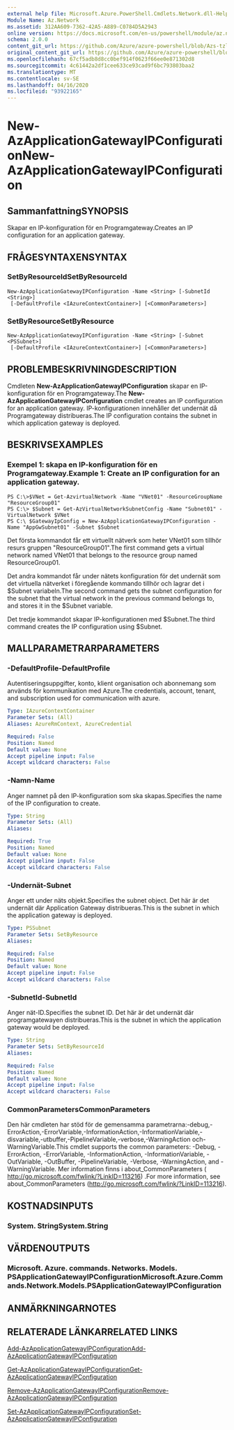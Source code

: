 ```yaml
---
external help file: Microsoft.Azure.PowerShell.Cmdlets.Network.dll-Help.xml
Module Name: Az.Network
ms.assetid: 312AA609-7362-42A5-A889-C0784D5A2943
online version: https://docs.microsoft.com/en-us/powershell/module/az.network/new-azapplicationgatewayipconfiguration
schema: 2.0.0
content_git_url: https://github.com/Azure/azure-powershell/blob/Azs-tzl/src/Network/Network/help/New-AzApplicationGatewayIPConfiguration.md
original_content_git_url: https://github.com/Azure/azure-powershell/blob/Azs-tzl/src/Network/Network/help/New-AzApplicationGatewayIPConfiguration.md
ms.openlocfilehash: 67cf5adb8d8cc0bef914f0623f66ee0e871302d8
ms.sourcegitcommit: 4c61442a2df1cee633ce93cad9f6bc793803baa2
ms.translationtype: MT
ms.contentlocale: sv-SE
ms.lasthandoff: 04/16/2020
ms.locfileid: "93922165"
---
```

# <span data-ttu-id="71c6c-101">New-AzApplicationGatewayIPConfiguration</span><span class="sxs-lookup"><span data-stu-id="71c6c-101">New-AzApplicationGatewayIPConfiguration</span></span>

## <span data-ttu-id="71c6c-102">Sammanfattning</span><span class="sxs-lookup"><span data-stu-id="71c6c-102">SYNOPSIS</span></span>
<span data-ttu-id="71c6c-103">Skapar en IP-konfiguration för en Programgateway.</span><span class="sxs-lookup"><span data-stu-id="71c6c-103">Creates an IP configuration for an application gateway.</span></span>

## <span data-ttu-id="71c6c-104">FRÅGESYNTAXEN</span><span class="sxs-lookup"><span data-stu-id="71c6c-104">SYNTAX</span></span>

### <span data-ttu-id="71c6c-105">SetByResourceId</span><span class="sxs-lookup"><span data-stu-id="71c6c-105">SetByResourceId</span></span>
```
New-AzApplicationGatewayIPConfiguration -Name <String> [-SubnetId <String>]
 [-DefaultProfile <IAzureContextContainer>] [<CommonParameters>]
```

### <span data-ttu-id="71c6c-106">SetByResource</span><span class="sxs-lookup"><span data-stu-id="71c6c-106">SetByResource</span></span>
```
New-AzApplicationGatewayIPConfiguration -Name <String> [-Subnet <PSSubnet>]
 [-DefaultProfile <IAzureContextContainer>] [<CommonParameters>]
```

## <span data-ttu-id="71c6c-107">PROBLEMBESKRIVNING</span><span class="sxs-lookup"><span data-stu-id="71c6c-107">DESCRIPTION</span></span>
<span data-ttu-id="71c6c-108">Cmdleten **New-AzApplicationGatewayIPConfiguration** skapar en IP-konfiguration för en Programgateway.</span><span class="sxs-lookup"><span data-stu-id="71c6c-108">The **New-AzApplicationGatewayIPConfiguration** cmdlet creates an IP configuration for an application gateway.</span></span>
<span data-ttu-id="71c6c-109">IP-konfigurationen innehåller det undernät då Programgateway distribueras.</span><span class="sxs-lookup"><span data-stu-id="71c6c-109">The IP configuration contains the subnet in which application gateway is deployed.</span></span>

## <span data-ttu-id="71c6c-110">BESKRIVS</span><span class="sxs-lookup"><span data-stu-id="71c6c-110">EXAMPLES</span></span>

### <span data-ttu-id="71c6c-111">Exempel 1: skapa en IP-konfiguration för en Programgateway.</span><span class="sxs-lookup"><span data-stu-id="71c6c-111">Example 1: Create an IP configuration for an application gateway.</span></span>
```
PS C:\>$VNet = Get-AzvirtualNetwork -Name "VNet01" -ResourceGroupName "ResourceGroup01"
PS C:\> $Subnet = Get-AzVirtualNetworkSubnetConfig -Name "Subnet01" -VirtualNetwork $VNet 
PS C:\ $GatewayIpConfig = New-AzApplicationGatewayIPConfiguration -Name "AppGwSubnet01" -Subnet $Subnet
```

<span data-ttu-id="71c6c-112">Det första kommandot får ett virtuellt nätverk som heter VNet01 som tillhör resurs gruppen "ResourceGroup01".</span><span class="sxs-lookup"><span data-stu-id="71c6c-112">The first command gets a virtual network named VNet01 that belongs to the resource group named ResourceGroup01.</span></span>

<span data-ttu-id="71c6c-113">Det andra kommandot får under nätets konfiguration för det undernät som det virtuella nätverket i föregående kommando tillhör och lagrar det i $Subnet variabeln.</span><span class="sxs-lookup"><span data-stu-id="71c6c-113">The second command gets the subnet configuration for the subnet that the virtual network in the previous command belongs to, and stores it in the $Subnet variable.</span></span>

<span data-ttu-id="71c6c-114">Det tredje kommandot skapar IP-konfigurationen med $Subnet.</span><span class="sxs-lookup"><span data-stu-id="71c6c-114">The third command creates the IP configuration using $Subnet.</span></span>

## <span data-ttu-id="71c6c-115">MALLPARAMETRAR</span><span class="sxs-lookup"><span data-stu-id="71c6c-115">PARAMETERS</span></span>

### <span data-ttu-id="71c6c-116">-DefaultProfile</span><span class="sxs-lookup"><span data-stu-id="71c6c-116">-DefaultProfile</span></span>
<span data-ttu-id="71c6c-117">Autentiseringsuppgifter, konto, klient organisation och abonnemang som används för kommunikation med Azure.</span><span class="sxs-lookup"><span data-stu-id="71c6c-117">The credentials, account, tenant, and subscription used for communication with azure.</span></span>

```yaml
Type: IAzureContextContainer
Parameter Sets: (All)
Aliases: AzureRmContext, AzureCredential

Required: False
Position: Named
Default value: None
Accept pipeline input: False
Accept wildcard characters: False
```

### <span data-ttu-id="71c6c-118">-Namn</span><span class="sxs-lookup"><span data-stu-id="71c6c-118">-Name</span></span>
<span data-ttu-id="71c6c-119">Anger namnet på den IP-konfiguration som ska skapas.</span><span class="sxs-lookup"><span data-stu-id="71c6c-119">Specifies the name of the IP configuration to create.</span></span>

```yaml
Type: String
Parameter Sets: (All)
Aliases: 

Required: True
Position: Named
Default value: None
Accept pipeline input: False
Accept wildcard characters: False
```

### <span data-ttu-id="71c6c-120">-Undernät</span><span class="sxs-lookup"><span data-stu-id="71c6c-120">-Subnet</span></span>
<span data-ttu-id="71c6c-121">Anger ett under näts objekt.</span><span class="sxs-lookup"><span data-stu-id="71c6c-121">Specifies the subnet object.</span></span>
<span data-ttu-id="71c6c-122">Det här är det undernät där Application Gateway distribueras.</span><span class="sxs-lookup"><span data-stu-id="71c6c-122">This is the subnet in which the application gateway is deployed.</span></span>

```yaml
Type: PSSubnet
Parameter Sets: SetByResource
Aliases: 

Required: False
Position: Named
Default value: None
Accept pipeline input: False
Accept wildcard characters: False
```

### <span data-ttu-id="71c6c-123">-SubnetId</span><span class="sxs-lookup"><span data-stu-id="71c6c-123">-SubnetId</span></span>
<span data-ttu-id="71c6c-124">Anger nät-ID.</span><span class="sxs-lookup"><span data-stu-id="71c6c-124">Specifies the subnet ID.</span></span>
<span data-ttu-id="71c6c-125">Det här är det undernät där programgatewayen distribueras.</span><span class="sxs-lookup"><span data-stu-id="71c6c-125">This is the subnet in which the application gateway would be deployed.</span></span>

```yaml
Type: String
Parameter Sets: SetByResourceId
Aliases: 

Required: False
Position: Named
Default value: None
Accept pipeline input: False
Accept wildcard characters: False
```

### <span data-ttu-id="71c6c-126">CommonParameters</span><span class="sxs-lookup"><span data-stu-id="71c6c-126">CommonParameters</span></span>
<span data-ttu-id="71c6c-127">Den här cmdleten har stöd för de gemensamma parametrarna:-debug,-ErrorAction,-ErrorVariable,-InformationAction,-InformationVariable,-disvariable,-utbuffer,-PipelineVariable,-verbose,-WarningAction och-WarningVariable.</span><span class="sxs-lookup"><span data-stu-id="71c6c-127">This cmdlet supports the common parameters: -Debug, -ErrorAction, -ErrorVariable, -InformationAction, -InformationVariable, -OutVariable, -OutBuffer, -PipelineVariable, -Verbose, -WarningAction, and -WarningVariable.</span></span> <span data-ttu-id="71c6c-128">Mer information finns i about_CommonParameters ( http://go.microsoft.com/fwlink/?LinkID=113216) .</span><span class="sxs-lookup"><span data-stu-id="71c6c-128">For more information, see about_CommonParameters (http://go.microsoft.com/fwlink/?LinkID=113216).</span></span>

## <span data-ttu-id="71c6c-129">KOSTNADS</span><span class="sxs-lookup"><span data-stu-id="71c6c-129">INPUTS</span></span>

### <span data-ttu-id="71c6c-130">System. String</span><span class="sxs-lookup"><span data-stu-id="71c6c-130">System.String</span></span>

## <span data-ttu-id="71c6c-131">VÄRDEN</span><span class="sxs-lookup"><span data-stu-id="71c6c-131">OUTPUTS</span></span>

### <span data-ttu-id="71c6c-132">Microsoft. Azure. commands. Networks. Models. PSApplicationGatewayIPConfiguration</span><span class="sxs-lookup"><span data-stu-id="71c6c-132">Microsoft.Azure.Commands.Network.Models.PSApplicationGatewayIPConfiguration</span></span>

## <span data-ttu-id="71c6c-133">ANMÄRKNINGAR</span><span class="sxs-lookup"><span data-stu-id="71c6c-133">NOTES</span></span>

## <span data-ttu-id="71c6c-134">RELATERADE LÄNKAR</span><span class="sxs-lookup"><span data-stu-id="71c6c-134">RELATED LINKS</span></span>

[<span data-ttu-id="71c6c-135">Add-AzApplicationGatewayIPConfiguration</span><span class="sxs-lookup"><span data-stu-id="71c6c-135">Add-AzApplicationGatewayIPConfiguration</span></span>](./Add-AzApplicationGatewayIPConfiguration.md)

[<span data-ttu-id="71c6c-136">Get-AzApplicationGatewayIPConfiguration</span><span class="sxs-lookup"><span data-stu-id="71c6c-136">Get-AzApplicationGatewayIPConfiguration</span></span>](./Get-AzApplicationGatewayIPConfiguration.md)

[<span data-ttu-id="71c6c-137">Remove-AzApplicationGatewayIPConfiguration</span><span class="sxs-lookup"><span data-stu-id="71c6c-137">Remove-AzApplicationGatewayIPConfiguration</span></span>](./Remove-AzApplicationGatewayIPConfiguration.md)

[<span data-ttu-id="71c6c-138">Set-AzApplicationGatewayIPConfiguration</span><span class="sxs-lookup"><span data-stu-id="71c6c-138">Set-AzApplicationGatewayIPConfiguration</span></span>](./Set-AzApplicationGatewayIPConfiguration.md)


